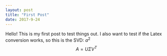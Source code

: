 ```yaml
---
layout: post
title: "First Post"
date: 2017-9-24
---
```


<script src="https://cdnjs.cloudflare.com/ajax/libs/mathjax/2.7.0/MathJax.js?config=TeX-AMS-MML_HTMLorMML" type="text/javascript"></script>


Hello! This is my first post to test things out. I also want to test if the Latex conversion works, so this is the SVD:
$a^2$
$$A=U\Sigma V^T$$
